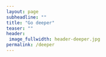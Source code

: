 ```yaml
---
layout: page
subheadline: ""
title: "Go deeper"
teaser: ""
header:
 image_fullwidth: header-deeper.jpg
permalink: /deeper
---
```

